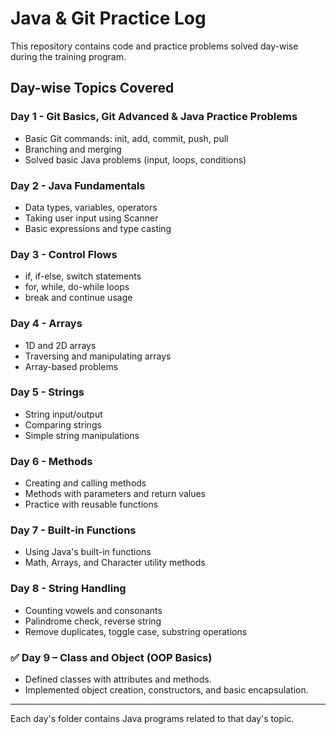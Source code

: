 # Java & Git Practice Log

This repository contains code and practice problems solved day-wise during the training program.

## Day-wise Topics Covered

### Day 1 - Git Basics, Git Advanced & Java Practice Problems
- Basic Git commands: init, add, commit, push, pull
- Branching and merging
- Solved basic Java problems (input, loops, conditions)

### Day 2 - Java Fundamentals
- Data types, variables, operators
- Taking user input using Scanner
- Basic expressions and type casting

### Day 3 - Control Flows
- if, if-else, switch statements
- for, while, do-while loops
- break and continue usage

### Day 4 - Arrays
- 1D and 2D arrays
- Traversing and manipulating arrays
- Array-based problems

### Day 5 - Strings
- String input/output
- Comparing strings
- Simple string manipulations

### Day 6 - Methods
- Creating and calling methods
- Methods with parameters and return values
- Practice with reusable functions

### Day 7 - Built-in Functions
- Using Java's built-in functions
- Math, Arrays, and Character utility methods

### Day 8 - String Handling
- Counting vowels and consonants
- Palindrome check, reverse string
- Remove duplicates, toggle case, substring operations

### ✅ Day 9 – Class and Object (OOP Basics)
- Defined classes with attributes and methods.
- Implemented object creation, constructors, and basic encapsulation.

---

Each day's folder contains Java programs related to that day's topic.
